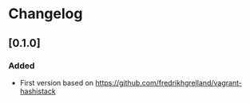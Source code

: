 # Changelog

## [0.1.0]

### Added

- First version based on https://github.com/fredrikhgrelland/vagrant-hashistack
